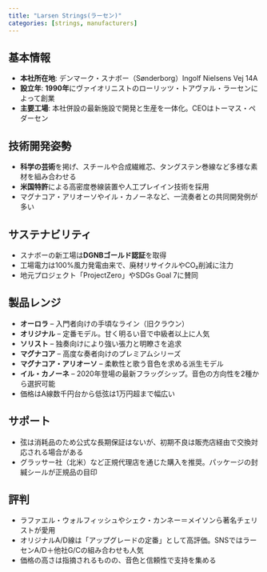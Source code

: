 ```yaml
---
title: "Larsen Strings(ラーセン)"
categories: [strings, manufacturers]
---
```


## 基本情報

* **本社所在地**: デンマーク・スナボー（Sønderborg）Ingolf Nielsens Vej 14A
* **設立年**: **1990年**にヴァイオリニストのローリッツ・トアヴァル・ラーセンによって創業
* **主要工場**: 本社併設の最新施設で開発と生産を一体化。CEOはトーマス・ペダーセン

## 技術開発姿勢

* **科学の芸術**を掲げ、スチールや合成繊維芯、タングステン巻線など多様な素材を組み合わせる
* **米国特許**による高密度巻線装置や人工プレイイン技術を採用
* マグナコア・アリオーソやイル・カノーネなど、一流奏者との共同開発例が多い

## サステナビリティ

* スナボーの新工場は**DGNBゴールド認証**を取得
* 工場電力は100%風力発電由来で、廃材リサイクルやCO₂削減に注力
* 地元プロジェクト「ProjectZero」やSDGs Goal 7に賛同

## 製品レンジ

* **オーロラ** – 入門者向けの手頃なライン（旧クラウン）
* **オリジナル** – 定番モデル。甘く明るい音で中級者以上に人気
* **ソリスト** – 独奏向けにより強い張力と明瞭さを追求
* **マグナコア** – 高度な奏者向けのプレミアムシリーズ
* **マグナコア・アリオーソ** – 柔軟性と歌う音色を求める派生モデル
* **イル・カノーネ** – 2020年登場の最新フラッグシップ。音色の方向性を2種から選択可能
* 価格はA線数千円台から低弦は1万円超まで幅広い

## サポート

* 弦は消耗品のため公式な長期保証はないが、初期不良は販売店経由で交換対応される場合がある
* グラッサー社（北米）など正規代理店を通じた購入を推奨。パッケージの封緘シールが正規品の目印

## 評判

* ラファエル・ウォルフィッシュやシェク・カンネー＝メイソンら著名チェリストが愛用
* オリジナルA/D線は「アップグレードの定番」として高評価。SNSではラーセンA/D＋他社G/Cの組み合わせも人気
* 価格の高さは指摘されるものの、音色と信頼性で支持を集める
